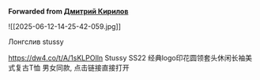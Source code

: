 **Forwarded from [Дмитрий Кирилов](https://t.me/NotKirilov)**

![[2025-06-12-14-25-42-059.jpg]]

Лонгслив stussy


https://dw4.co/t/A/1sKLPOIln Stussy SS22 经典logo印花圆领套头休闲长袖美式复古T恤 男女同款, 点击链接直接打开